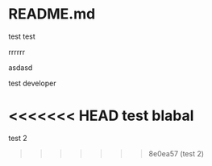 # README.md


test test

rrrrrr


asdasd

test developer

<<<<<<< HEAD
test blabal
=======
test 2
>>>>>>> 8e0ea57 (test 2)
